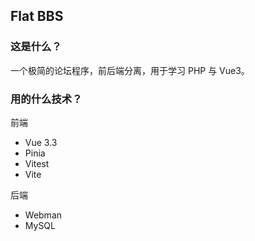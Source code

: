 ## Flat BBS

### 这是什么？

一个极简的论坛程序，前后端分离，用于学习 PHP 与 Vue3。

### 用的什么技术？

前端

- Vue 3.3
- Pinia
- Vitest
- Vite

后端

- Webman
- MySQL
